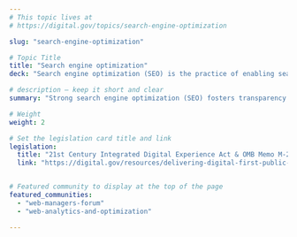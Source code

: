 ```yaml
---
# This topic lives at
# https://digital.gov/topics/search-engine-optimization

slug: "search-engine-optimization"

# Topic Title
title: "Search engine optimization"
deck: "Search engine optimization (SEO) is the practice of enabling search engines to index and surface content."

# description — keep it short and clear
summary: "Strong search engine optimization (SEO) fosters transparency and enhances user experience. It empowers the public to navigate complex programs, and find the information they need quickly. Accurate and informative search results improve user experience, minimizing frustration and wasted time on irrelevant pages. Creating a search experience that directs users to the information they seek reduces reliance on contact centers and other support channels. It also saves users’ time."

# Weight
weight: 2

# Set the legislation card title and link
legislation:
  title: "21st Century Integrated Digital Experience Act & OMB Memo M-23-22"
  link: "https://digital.gov/resources/delivering-digital-first-public-experience/"


# Featured community to display at the top of the page
featured_communities:
  - "web-managers-forum"
  - "web-analytics-and-optimization"

---
```

